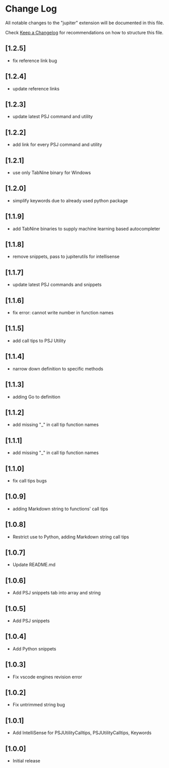 # Change Log

All notable changes to the "jupiter" extension will be documented in this file.

Check [Keep a Changelog](http://keepachangelog.com/) for recommendations on how to structure this file.

## [1.2.5]

- fix reference link bug

## [1.2.4]

- update reference links

## [1.2.3]

- update latest PSJ command and utility

## [1.2.2]

- add link for every PSJ command and utility

## [1.2.1]

- use only TabNine binary for Windows

## [1.2.0]

- simplify keywords due to already used python package

## [1.1.9]

- add TabNine binaries to supply machine learning based autocompleter

## [1.1.8]

- remove snippets, pass to jupiterutils for intellisense

## [1.1.7]

- update latest PSJ commands and snippets

## [1.1.6]

- fix error: cannot write number in function names

## [1.1.5]

- add call tips to PSJ Utility

## [1.1.4]

- narrow down definition to specific methods

## [1.1.3]

- adding Go to definition

## [1.1.2]

- add missing "\_" in call tip function names

## [1.1.1]

- add missing "\_" in call tip function names

## [1.1.0]

- fix call tips bugs

## [1.0.9]

- adding Markdown string to functions' call tips

## [1.0.8]

- Restrict use to Python, adding Markdown string call tips

## [1.0.7]

- Update README.md

## [1.0.6]

- Add PSJ snippets tab into array and string

## [1.0.5]

- Add PSJ snippets

## [1.0.4]

- Add Python snippets

## [1.0.3]

- Fix vscode engines revision error

## [1.0.2]

- Fix untrimmed string bug

## [1.0.1]

- Add IntelliSense for PSJUtilityCalltips, PSJUtilityCalltips, Keywords

## [1.0.0]

- Initial release
